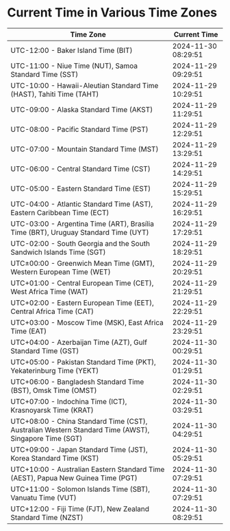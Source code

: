 # Current Time in Various Time Zones

| Time Zone | Current Time |
|-----------|--------------|
| UTC-12:00 - Baker Island Time (BIT) | 2024-11-30 08:29:51 |
| UTC-11:00 - Niue Time (NUT), Samoa Standard Time (SST) | 2024-11-29 09:29:51 |
| UTC-10:00 - Hawaii-Aleutian Standard Time (HAST), Tahiti Time (TAHT) | 2024-11-29 10:29:51 |
| UTC-09:00 - Alaska Standard Time (AKST) | 2024-11-29 11:29:51 |
| UTC-08:00 - Pacific Standard Time (PST) | 2024-11-29 12:29:51 |
| UTC-07:00 - Mountain Standard Time (MST) | 2024-11-29 13:29:51 |
| UTC-06:00 - Central Standard Time (CST) | 2024-11-29 14:29:51 |
| UTC-05:00 - Eastern Standard Time (EST) | 2024-11-29 15:29:51 |
| UTC-04:00 - Atlantic Standard Time (AST), Eastern Caribbean Time (ECT) | 2024-11-29 16:29:51 |
| UTC-03:00 - Argentina Time (ART), Brasília Time (BRT), Uruguay Standard Time (UYT) | 2024-11-29 17:29:51 |
| UTC-02:00 - South Georgia and the South Sandwich Islands Time (SGT) | 2024-11-29 18:29:51 |
| UTC±00:00 - Greenwich Mean Time (GMT), Western European Time (WET) | 2024-11-29 20:29:51 |
| UTC+01:00 - Central European Time (CET), West Africa Time (WAT) | 2024-11-29 21:29:51 |
| UTC+02:00 - Eastern European Time (EET), Central Africa Time (CAT) | 2024-11-29 22:29:51 |
| UTC+03:00 - Moscow Time (MSK), East Africa Time (EAT) | 2024-11-29 23:29:51 |
| UTC+04:00 - Azerbaijan Time (AZT), Gulf Standard Time (GST) | 2024-11-30 00:29:51 |
| UTC+05:00 - Pakistan Standard Time (PKT), Yekaterinburg Time (YEKT) | 2024-11-30 01:29:51 |
| UTC+06:00 - Bangladesh Standard Time (BST), Omsk Time (OMST) | 2024-11-30 02:29:51 |
| UTC+07:00 - Indochina Time (ICT), Krasnoyarsk Time (KRAT) | 2024-11-30 03:29:51 |
| UTC+08:00 - China Standard Time (CST), Australian Western Standard Time (AWST), Singapore Time (SGT) | 2024-11-30 04:29:51 |
| UTC+09:00 - Japan Standard Time (JST), Korea Standard Time (KST) | 2024-11-30 05:29:51 |
| UTC+10:00 - Australian Eastern Standard Time (AEST), Papua New Guinea Time (PGT) | 2024-11-30 07:29:51 |
| UTC+11:00 - Solomon Islands Time (SBT), Vanuatu Time (VUT) | 2024-11-30 07:29:51 |
| UTC+12:00 - Fiji Time (FJT), New Zealand Standard Time (NZST) | 2024-11-30 08:29:51 |
